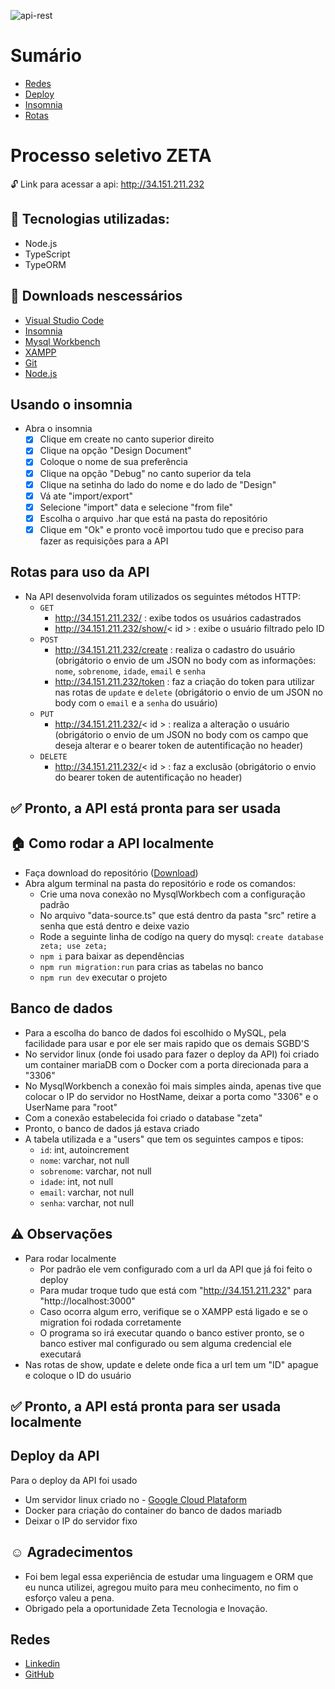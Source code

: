 ![api-rest](https://user-images.githubusercontent.com/96646020/222029250-7e003bc3-d551-40aa-b934-f0d85af9dcb1.png)

# Sumário
- [Redes](https://github.com/Curtixx/zeta-processo-seletivo#redes)
- [Deploy](https://github.com/Curtixx/zeta-processo-seletivo#deploy-da-api)
- [Insomnia](https://github.com/Curtixx/zeta-processo-seletivo#usando-o-insomnia)
- [Rotas](https://github.com/Curtixx/zeta-processo-seletivo#rotas-para-uso-da-api)

# Processo seletivo ZETA
:unlock: Link para acessar a api: http://34.151.211.232
## :open_file_folder: Tecnologias utilizadas:
- Node.js
- TypeScript
- TypeORM

## :hammer: Downloads nescessários
- <a href="https://code.visualstudio.com/download">Visual Studio Code</a>
- <a href="https://insomnia.rest/download">Insomnia</a>
- <a href="https://dev.mysql.com/downloads/workbench/">Mysql Workbench</a>
- <a href="https://www.apachefriends.org/download.html">XAMPP</a>
- <a href="https://git-scm.com/download/win">Git</a>
- <a href="https://nodejs.org/en/">Node.js</a>


## Usando o insomnia

- Abra o insomnia
  - [x] Clique em create no canto superior direito
  - [x] Clique na opção "Design Document"
  - [x] Coloque o nome de sua preferência
  - [x] Clique na opção "Debug" no canto superior da tela
  - [x] Clique na setinha do lado do nome e do lado de "Design"
  - [x] Vá ate "import/export"
  - [x] Selecione "import" data e selecione "from file"
  - [x] Escolha o arquivo .har que está na pasta do repositório
  - [x] Clique em "Ok" e pronto você importou tudo que e preciso para fazer as requisições para a API

## Rotas para uso da API

- Na API desenvolvida foram utilizados os seguintes métodos HTTP:
  - `GET`
    - http://34.151.211.232/ : exibe todos os usuários cadastrados
    - http://34.151.211.232/show/< id > : exibe o usuário filtrado pelo ID
  - `POST`
    - http://34.151.211.232/create : realiza o cadastro do usuário (obrigátorio o envio de um JSON no body com as informações: `nome`, `sobrenome`, `idade`, `email` e `senha`
    - http://34.151.211.232/token : faz a criação do token para utilizar nas rotas de `update` e `delete` (obrigátorio o envio de um JSON no body com o `email` e a `senha` do usuário)
  - `PUT`
    - http://34.151.211.232/< id > : realiza a alteração o usuário (obrigátorio o envio de um JSON no body com os campo que deseja alterar e o bearer token de autentificação no header)
  - `DELETE`
    - http://34.151.211.232/< id > : faz a exclusão (obrigátorio o envio do bearer token de autentificação no header)

## :white_check_mark: Pronto, a API está pronta para ser usada 


## :house: Como rodar a API localmente

- Faça download do repositório (<a href="https://github.com/Curtixx/zeta-processo-seletivo">Download</a>)
- Abra algum terminal na pasta do repositório e rode os comandos:
  - Crie uma nova conexão no MysqlWorkbech com a configuração padrão
  - No arquivo "data-source.ts" que está dentro da pasta "src" retire a senha que está dentro e deixe vazio
  - Rode a seguinte linha de codígo na query do mysql: `create database zeta; use zeta;`
  - `npm i` para baixar as dependências
  - `npm run migration:run` para crias as tabelas no banco
  - `npm run dev` executar o projeto
  
## Banco de dados
- Para a escolha do banco de dados foi escolhido o MySQL, pela facilidade para usar e por ele ser mais rapido que os demais SGBD'S
- No servidor linux (onde foi usado para fazer o deploy da API) foi criado um container mariaDB com o Docker com a porta direcionada para a "3306"
- No MysqlWorkbench a conexão foi mais simples ainda, apenas tive que colocar o IP do servidor no HostName, deixar a porta como "3306" e o UserName para "root"
- Com a conexão estabelecida foi criado o database "zeta"
- Pronto, o banco de dados já estava criado
- A tabela utilizada e a "users" que tem os seguintes campos e tipos:
  - `id`: int, autoincrement
  - `nome`: varchar, not null
  - `sobrenome`: varchar, not null
  - `idade`: int, not null
  - `email`: varchar, not null
  - `senha`: varchar, not null

## :warning: Observações
- Para rodar localmente
  - Por padrão ele vem configurado com a url da API que já foi feito o deploy
  - Para mudar troque tudo que está com "http://34.151.211.232" para "http://localhost:3000"
  - Caso ocorra algum erro, verifique se o XAMPP está ligado e se o migration foi rodada corretamente
  - O programa so irá executar quando o banco estiver pronto, se o banco estiver mal configurado ou sem alguma credencial ele 
  executará
- Nas rotas de show, update e delete onde fica a url tem um "ID" apague e coloque o ID do usuário 

##

## :white_check_mark: Pronto, a API está pronta para ser usada localmente

## Deploy da API
Para o deploy da API foi usado
  - Um servidor linux criado no - <a href="https://cloud.google.com/?utm_source=google&utm_medium=cpc&utm_campaign=latam-BR-all-pt-dr-BKWS-all-all-trial-e-dr-1605194-LUAC0010101&utm_content=text-ad-none-any-DEV_c-CRE_512285710734-ADGP_Hybrid%20%7C%20BKWS%20-%20EXA%20%7C%20Txt%20~%20GCP_General-KWID_43700062788251524-kwd-301173107504&utm_term=KW_google%20cloud%20platform-ST_Google%20Cloud%20Platform&gclid=Cj0KCQiA6fafBhC1ARIsAIJjL8lpKfKSJ0TI3EO_myQIjJpj9zWIVfRijP8b7VkrQxQOVpqtKY6Vh3EaAj8hEALw_wcB&gclsrc=aw.ds&hl=pt-br">Google Cloud Plataform</a>
  - Docker para criação do container do banco de dados mariadb
  - Deixar o IP do servidor fixo
  
## :relaxed: Agradecimentos
- Foi bem legal essa experiência de estudar uma linguagem e ORM que eu nunca utilizei, agregou muito para meu conhecimento, no fim o esforço valeu a pena.
- Obrigado pela a oportunidade Zeta Tecnologia e Inovação.

## Redes
- <a href="https://www.linkedin.com/in/henrique-curtis-26325822a/">Linkedin</a>
- <a href="https://github.com/Curtixx">GitHub</a>
